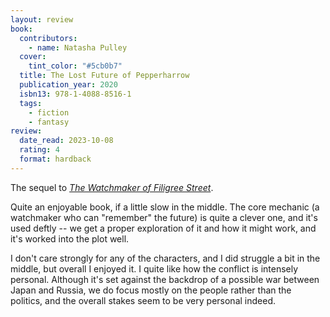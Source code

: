 ```yaml
---
layout: review
book:
  contributors:
    - name: Natasha Pulley
  cover:
    tint_color: "#5cb0b7"
  title: The Lost Future of Pepperharrow
  publication_year: 2020
  isbn13: 978-1-4088-8516-1
  tags:
    - fiction
    - fantasy
review:
  date_read: 2023-10-08
  rating: 4
  format: hardback
---
```


The sequel to [*The Watchmaker of Filigree Street*](/2022/the-watchmaker-of-filigree-street/).

Quite an enjoyable book, if a little slow in the middle.
The core mechanic (a watchmaker who can "remember" the future) is quite a clever one, and it's used deftly -- we get a proper exploration of it and how it might work, and it's worked into the plot well.

I don't care strongly for any of the characters, and I did struggle a bit in the middle, but overall I enjoyed it.
I quite like how the conflict is intensely personal.
Although it's set against the backdrop of a possible war between Japan and Russia, we do focus mostly on the people rather than the politics, and the overall stakes seem to be very personal indeed.
